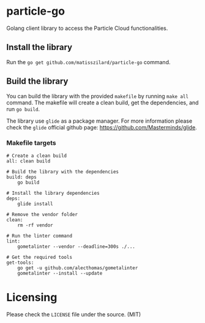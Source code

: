 # particle-go
Golang client library to access the Particle Cloud functionalities.

## Install the library

Run the `go get github.com/matisszilard/particle-go` command.

## Build the library

You can build the library with the provided `makefile` by running `make all` command. The makefile will create a clean build, get the dependencies, and run `go build`.

The library use `glide` as a package manager. For more information please check the `glide` official github page: https://github.com/Masterminds/glide.

### Makefile targets

```
# Create a clean build
all: clean build

# Build the library with the dependencies
build: deps
	go build

# Install the library dependencies
deps:
	glide install

# Remove the vendor folder
clean:
	rm -rf vendor

# Run the linter command
lint:
	gometalinter --vendor --deadline=300s ./...

# Get the required tools
get-tools:
	go get -u github.com/alecthomas/gometalinter
	gometalinter --install --update

```

# Licensing
Please check the `LICENSE` file under the source. (MIT)
